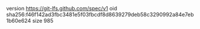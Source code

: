 version https://git-lfs.github.com/spec/v1
oid sha256:f46f142ad3fbc3481e5f03fbcdf8d8639279deb58c3290992a84e7eb1b60e624
size 985
